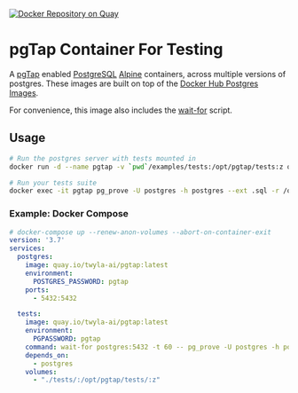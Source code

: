 [![Docker Repository on Quay](https://quay.io/repository/twyla-ai/pgtap/status "Docker Repository on Quay")](https://quay.io/repository/twyla-ai/pgtap)

# pgTap Container For Testing

A [pgTap](https://pgtap.org/) enabled [PostgreSQL](https://www.postgresql.org/) [Alpine](https://alpinelinux.org/) containers, 
across multiple versions of postgres. These images are built on top of the [Docker Hub Postgres Images](https://hub.docker.com/_/postgres). 

For convenience, this image also includes the [wait-for](https://github.com/eficode/wait-for) script.

## Usage
```bash
# Run the postgres server with tests mounted in
docker run -d --name pgtap -v `pwd`/examples/tests:/opt/pgtap/tests:z quay.io/twyla-ai/pgtap:latest

# Run your tests suite
docker exec -it pgtap pg_prove -U postgres -h postgres --ext .sql -r /opt/pgtap/tests
```

### Example: Docker Compose
```yml
# docker-compose up --renew-anon-volumes --abort-on-container-exit
version: '3.7'
services:
  postgres:
    image: quay.io/twyla-ai/pgtap:latest
    environment:
      POSTGRES_PASSWORD: pgtap
    ports:
      - 5432:5432

  tests:
    image: quay.io/twyla-ai/pgtap:latest
    environment:
      PGPASSWORD: pgtap
    command: wait-for postgres:5432 -t 60 -- pg_prove -U postgres -h postgres --ext .sql -r /opt/pgtap/tests
    depends_on:
      - postgres
    volumes:
      - "./tests/:/opt/pgtap/tests/:z"
```
